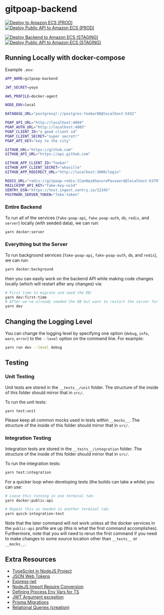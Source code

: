 # gitpoap-backend

[![Deploy to Amazon ECS (PROD)](https://github.com/gitpoap/gitpoap-backend/actions/workflows/deploy-gitpoap-backend-server.yml/badge.svg)](https://github.com/gitpoap/gitpoap-backend/actions/workflows/deploy-gitpoap-backend-server.yml)
[![Deploy Public API to Amazon ECS (PROD)](https://github.com/gitpoap/gitpoap-backend/actions/workflows/deploy-gitpoap-public-api-server.yml/badge.svg)](https://github.com/gitpoap/gitpoap-backend/actions/workflows/deploy-gitpoap-public-api-server.yml)

[![Deploy Backend to Amazon ECS (STAGING)](https://github.com/gitpoap/gitpoap-backend/actions/workflows/deploy-gitpoap-backend-staging-server.yml/badge.svg)](https://github.com/gitpoap/gitpoap-backend/actions/workflows/deploy-gitpoap-backend-staging-server.yml)
[![Deploy Public API to Amazon ECS (STAGING)](https://github.com/gitpoap/gitpoap-backend/actions/workflows/deploy-gitpoap-public-api-staging-server.yml/badge.svg)](https://github.com/gitpoap/gitpoap-backend/actions/workflows/deploy-gitpoap-public-api-staging-server.yml)

## Running Locally with docker-compose

Example `.env`:

```sh
APP_NAME=gitpoap-backend

JWT_SECRET=yoyo

AWS_PROFILE=docker-agent

NODE_ENV=local

DATABASE_URL="postgresql://postgres:foobar88@localhost:5432"

POAP_API_URL="http://localhost:4004"
POAP_AUTH_URL="http://localhost:4005"
POAP_CLIENT_ID="a good client id"
POAP_CLIENT_SECRET="super secret!"
POAP_API_KEY="key to the city"

GITHUB_URL="https://github.com"
GITHUB_API_URL="https://api.github.com"

GITHUB_APP_CLIENT_ID="foobar"
GITHUB_APP_CLIENT_SECRET="whoville"
GITHUB_APP_REDIRECT_URL="http://localhost:3000/login"

REDIS_URL="redis://gitpoap-redis:ICanHazASecurePassword@localhost:6379"
MAILCHIMP_API_KEY="fake-key-us14"
SENTRY_DSN="https://test.ingest.sentry.io/12345"
POSTMARK_SERVER_TOKEN="fake-token"
```

### Entire Backend

To run all of the services (`fake-poap-api`, `fake-poap-auth`, `db`, `redis`, and `server`) locally
(with seeded data), we can run:

```sh
yarn docker:server
```

### Everything but the Server

To run background services (`fake-poap-api`, `fake-poap-auth`, `db`, and `redis`), we can run:

```sh
yarn docker:background
```

then you can easily work on the backend API while making code changes locally (which will restart after any changes) via:

```sh
# First time to migrate and seed the DB:
yarn dev:first-time
# After we've already seeded the DB but want to restart the server for some reason:
yarn dev
```

## Changing the Logging Level

You can change the logging level by specifying one option (`debug`, `info`, `warn`, `error`) to the `--level` option
on the command line. For example:

```sh
yarn run dev --level debug
```

## Testing

### Unit Testing

Unit tests are stored in the `__tests__/unit` folder. The structure of the inside of this folder should mirror that in `src/`.

To run the unit tests:

```sh
yarn test:unit
```

Please keep all common mocks used in tests within `__mocks__`. The structure of the inside of this folder should mirror that in `src/`.

### Integration Testing

Integration tests are stored in the `__tests__/integration` folder. The structure of the inside of this folder should mirror that in `src/`.

To run the integration tests:

```sh
yarn test:integration
```

For a quicker loop when developing tests (the builds can take a while) you can use:

```sh
# Leave this running in one terminal tab:
yarn docker:public-api

# Repeat this as needed in another terminal tab:
yarn quick-integration-test
```

Note that the later command will not work unless all the docker services in the `public-api` profile are up (this is what the first command accomplishes).
Furthermore, note that you will need to rerun the first command if you need to make changes to some source location other than `__tests__` or `__mocks__`.

## Extra Resources

* [TypeScript in NodeJS Project](https://www.pullrequest.com/blog/intro-to-using-typescript-in-a-nodejs-express-project/)
* [JSON Web Tokens](https://github.com/auth0/node-jsonwebtoken/)
* [Express-jwt](https://github.com/auth0/express-jwt)
* [NodeJS Import Require Conversion](https://stackoverflow.com/questions/42406913/nodejs-import-require-conversion)
* [Defining Process Env Vars for TS](https://javascript.plainenglish.io/how-to-get-typescript-type-completion-by-defining-process-env-types-6a5869174f57)
* [JWT Argument exception](https://stackoverflow.com/questions/66328425/jwt-argument-of-type-string-undefined-is-not-assignable-to-parameter-of-typ)
* [Prisma Migrations](https://www.prisma.io/docs/concepts/components/prisma-migrate)
* [Relational Queries (creation)](https://www.prisma.io/docs/concepts/components/prisma-client/relation-queries#create-a-related-record)
